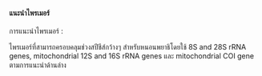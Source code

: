 #### แนะนำไพรเมอร์

การแนะนำไพรเมอร์ :

ไพรเมอร์ที่สามารถครอบคลุมช่วงสปีชีส์กว้างๆ สำหรับหนอนพยาธิโดยใช้ 8S and 28S rRNA genes, mitochondrial 12S and 16S rRNA genes และ mitochondrial COI gene ตามการแนะนำด้านล่าง 
